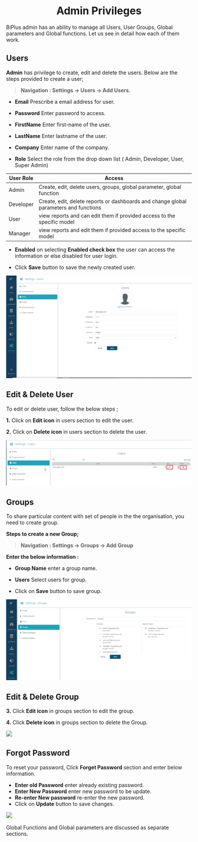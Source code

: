  <center><h1>Admin Privileges</h1></center>
 
BiPlus admin has an ability to manage all Users, User Groups, Global parameters and Global functions. Let us see in detail how each of them work.

## Users

 **Admin** has privilege to create, edit and delete the users. Below are the steps provided to create a user;
 
 > **Navigation : Settings → Users →  Add Users.**

- **Email** Prescribe a email address for user.

- **Password** Enter password to access.

- **FirstName** Enter first-name of the user.

- **LastName** Enter lastname of the user. 

- **Company** Enter name of the company.

- **Role** Select the role from the drop down list ( Admin, Developer, User, Super Admin)


| User Role |  Access|
|--|--|
| Admin | Create, edit, delete users, groups, global parameter, global function |
|Developer|Create, edit, delete reports or dashboards and change global parameters and functions|
|User|view reports and can edit them if provided access to the specific model|
|Manager|view reports and edit them if provided access to the specific model|

- **Enabled** on selecting **Enabled check box** the user can access the information or else disabled for user login.

- Click **Save** button to save the newly created user.

![enter image description here](https://raw.githubusercontent.com/sv18042016/fp1/34ae99ea80597fc08c96c787a88d8951979862b1/images/users.png)


## Edit & Delete User

To edit or delete user, follow the below steps ;

**1.** Click on **Edit icon** in users section to edit the user.

**2.** Click on **Delete icon** in users section to delete the user.

![enter image description here](https://raw.githubusercontent.com/sv18042016/fp1/fed976f79b3ba765a8bc3b9ca665de4de0fd2681/images/user_edit.png)

## Groups

To share particular content with set of people in the the organisation, you need to create group. 

**Steps to create a new Group;**

>**Navigation : Settings → Groups → Add Group**

**Enter the below information :**

- **Group Name** enter a group name.

- **Users** Select  users for group.

- Click on **Save** button to save group.

![enter image description here](https://raw.githubusercontent.com/sv18042016/fp1/b6af863fbeb6584b8a139d0f303840ab6893da5e/images/groups.png)



## Edit & Delete Group

**3.**  Click **Edit icon** in groups section  to edit the group.

**4.**  Click  **Delete icon** in groups section to delete the Group.

![
](https://raw.githubusercontent.com/sv18042016/fp1/fd56add1685021d091d8ca9707727ef8f9658517/images/edit%20and%20delete.png)

## Forgot Password

To reset your password, Click **Forget Password** section and enter below information.

- **Enter old Password** enter already existing password.
- **Enter New Password** enter new password to be update.
- **Re-enter New password** re-enter the new password.
- Click on **Update** button to save changes.

![
](https://raw.githubusercontent.com/sv18042016/fp1/f683be669b3d7c4820801c33ab6b96cf3aed5a7c/images/forgot_password.png)

Global Functions and Global parameters are discussed as separate sections.
<!--stackedit_data:
eyJoaXN0b3J5IjpbLTExNDEzMTE1MDAsLTE3MDM0NDEzNDQsNz
Q4NDYwNzkyLDEwMjg3NjYxNDgsLTEwMzA5NDM3MiwtMTgxNDA3
NTgzNiwtNzgxMTA0NDgsMjUwMDk3MzQyLC0xMTM2MTg3OTYyLD
E5MTUxODc5MSwtMTc4MzE2Mzg2LC0xODg4MTYyNzg0LC02MzE5
NzU1MzcsLTE5ODYzMzEwNjgsODY3MzUwMDQwLDE2NjI3NjAzMj
AsLTE3ODA3Mzg5MjIsMTcwMTcwNDM4OSwxNjk4NTUxMjY2LDQ2
NTc2NjgxNl19
-->